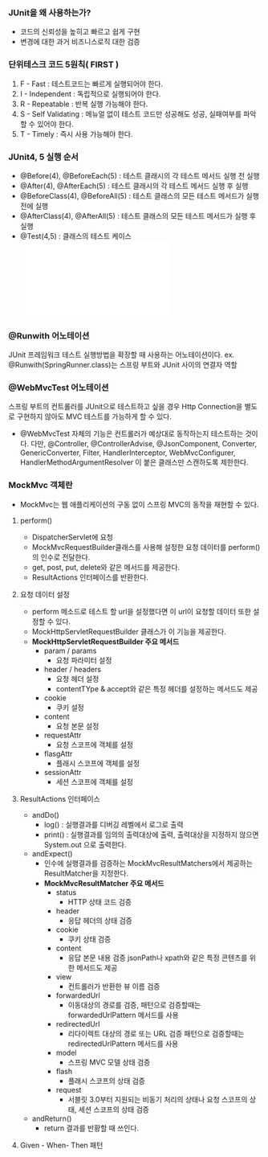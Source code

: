 ### JUnit을 왜 사용하는가?
- 코드의 신뢰성을 높히고 빠르고 쉽게 구현
- 변경에 대한 과거 비즈니스로직 대한 검증

### 단위테스크 코드 5원칙( FIRST )
1. F - Fast : 테스트코드는 빠르게 실행되어야 한다.
2. I - Independent : 독립적으로 실행되어야 한다.
3. R - Repeatable : 반복 실행 가능해야 한다.
4. S - Self Validating : 메뉴얼 없이 테스트 코드만 성공해도 성공, 실패여부를 파악할 수 있어야 한다.
5. T - Timely : 즉시 사용 가능해야 한다.

### JUnit4, 5 실행 순서
- @Before(4), @BeforeEach(5) : 테스트 클래시의 각 테스트 메서드 실행 전 실행
- @After(4), @AfterEach(5) : 테스트 클래시의 각 테스트 메서드 실행 후 실행
- @BeforeClass(4), @BeforeAll(5) : 테스트 클래스의 모든 테스트 메서드가 실행 전에 실행
- @AfterClass(4), @AfterAll(5) : 테스트 클래스의 모든 테스트 메서드가 실행 후 실행
- @Test(4,5) : 클래스의 테스트 케이스
  <br>![junit](../img/junit.img) 

### @Runwith 어노테이션
JUnit 프레임워크 테스트 실행방법을 확장할 때 사용하는 어노테이션이다.
ex. @Runwith(SpringRunner.class)는 스프링 부트와 JUnit 사이의 연결자 역할

### @WebMvcTest 어노테이션
스프링 부트의 컨트롤러를 JUnit으로 테스트하고 싶을 경우 Http Connection을 별도로 구현하지 않아도 MVC 테스트를 가능하게 할 수 있다.
- @WebMvcTest 자체의 기능은 컨트롤러가 예상대로 동작하는지 테스트하는 것이다. 다만, @Controller, @ControllerAdvise, @JsonComponent, Converter, GenericConverter, Filter, HandlerInterceptor, WebMvcConfigurer, HandlerMethodArgumentResolver 이 붙은 클래스만 스캔하도록 제한한다.

### MockMvc 객체란
- MockMvc는 웹 애플리케이션의 구동 없이 스프링 MVC의 동작을 재현할 수 있다.

1. perform()
   - DispatcherServlet에 요청
   - MockMvcRequestBuilder클래스를 사용해 설정한 요청 데이터를 perform()의 인수로 전달한다.
   - get, post, put, delete와 같은 메서드를 제공한다.
   - ResultActions 인터페이스를 반환한다.
2. 요청 데이터 설정
   - perform 메소드로 테스트 할 url을 설정했다면 이 url이 요청할 데이터 또한 설정할 수 있다.
   - MockHttpServletRequestBuilder 클래스가 이 기능을 제공한다.
   - **MockHttpServletRequestBuilder 주요 메서드**
     - param / params
       - 요청 파라미터 설정
     - header / headers
       - 요청 헤더 설정
       - contentTYpe & accept와 같은 특정 헤더를 설정하는 메서드도 제공
     - cookie
       - 쿠키 설정
     - content
       - 요청 본문 설정
     - requestAttr
       - 요청 스코프에 객체를 설정
     - flasgAttr
       - 플래시 스코프에 객체를 설정
     - sessionAttr
       - 세션 스코프에 객체를 설정
3. ResultActions 인터페이스
   - andDo()
     - log() : 실행결과를 디버깅 레벨에서 로그로 출력
     - print() : 실행결과를 임의의 출력대상에 출력, 출력대상을 지정하지 않으면 System.out 으로 출력한다.
   - andExpect()
     - 인수에 실행결과를 검증하는 MockMvcResultMatchers에서 제공하는 ResultMatcher을 지정한다.
     - **MockMvcResultMatcher 주요 메서드**
       - status
         - HTTP 상태 코드 검증
       - header
         - 응답 헤더의 상태 검증
       - cookie
         - 쿠키 상태 검증
       - content
         - 응답 본문 내용 검증 jsonPath나 xpath와 같은 특정 콘텐츠를 위한 메서드도 제공
       - view
         - 컨트롤러가 반환한 뷰 이름 검증
       - forwardedUrl
         - 이동대상의 경로를 검증, 패턴으로 검증할때는 forwardedUrlPattern 메서드를 사용
       - redirectedUrl
         - 리다이렉트 대상의 경로 또는 URL 검증 패턴으로 검증할때는 redirectedUrlPattern 메서드를 사용
       - model
         - 스프링 MVC 모델 상태 검증
       - flash
         - 플래시 스코프의 상태 검증
       - request
         - 서블릿 3.0부터 지원되는 비동기 처리의 상태나 요청 스코프의 상태, 세션 스코프의 상태 검증
   - andReturn()
     - return 결과를 반황할 때 쓰인다.

4. Given - When- Then 패턴






